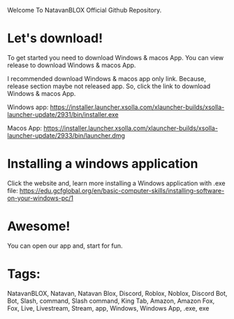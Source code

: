 Welcome To NatavanBLOX Official Github Repository. 



# Let's download! 

To get started you need to download Windows & macos App. You can view release to download Windows & macos App. 

I recommended download Windows & macos app only link. Because, release section maybe not released app. So, click the link to download Windows & macos App. 

Windows app: 
https://installer.launcher.xsolla.com/xlauncher-builds/xsolla-launcher-update/2931/bin/installer.exe

Macos App:
https://installer.launcher.xsolla.com/xlauncher-builds/xsolla-launcher-update/2933/bin/launcher.dmg


# Installing a windows application 

Click the website and, learn more installing a Windows application with .exe file: https://edu.gcfglobal.org/en/basic-computer-skills/installing-software-on-your-windows-pc/1 




# Awesome! 

You can open our app and, start for fun. 




# Tags: 

NatavanBLOX, Natavan, Natavan Blox, Discord, Roblox, Noblox, Discord Bot, Bot, Slash, command, Slash command, King Tab, Amazon, Amazon Fox, Fox, Live, Livestream, Stream, app, Windows, Windows App, .exe, exe
